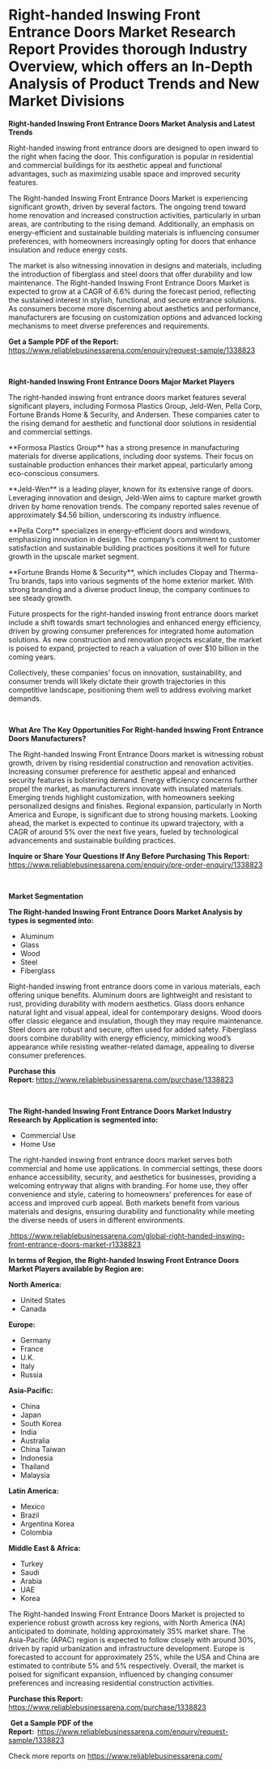 <p><h1>Right-handed Inswing Front Entrance Doors Market Research Report Provides thorough Industry Overview, which offers an In-Depth Analysis of Product Trends and New Market Divisions</h1></p><p><strong>Right-handed Inswing Front Entrance Doors Market Analysis and Latest Trends</strong></p>
<p><p>Right-handed inswing front entrance doors are designed to open inward to the right when facing the door. This configuration is popular in residential and commercial buildings for its aesthetic appeal and functional advantages, such as maximizing usable space and improved security features. </p><p>The Right-handed Inswing Front Entrance Doors Market is experiencing significant growth, driven by several factors. The ongoing trend toward home renovation and increased construction activities, particularly in urban areas, are contributing to the rising demand. Additionally, an emphasis on energy-efficient and sustainable building materials is influencing consumer preferences, with homeowners increasingly opting for doors that enhance insulation and reduce energy costs. </p><p>The market is also witnessing innovation in designs and materials, including the introduction of fiberglass and steel doors that offer durability and low maintenance. The Right-handed Inswing Front Entrance Doors Market is expected to grow at a CAGR of 6.6% during the forecast period, reflecting the sustained interest in stylish, functional, and secure entrance solutions. As consumers become more discerning about aesthetics and performance, manufacturers are focusing on customization options and advanced locking mechanisms to meet diverse preferences and requirements.</p></p>
<p><strong>Get a Sample PDF of the Report:&nbsp;</strong> <a href="https://www.reliablebusinessarena.com/enquiry/request-sample/1338823?utm_campaign=2189&utm_medium=2&utm_source=Github&utm_content=ia&utm_term=27032025&utm_id=right-handed-inswing-front-entrance-doors">https://www.reliablebusinessarena.com/enquiry/request-sample/1338823</a></p>
<p>&nbsp;</p>
<p><strong>Right-handed Inswing Front Entrance Doors Major Market Players</strong></p>
<p><p>The right-handed inswing front entrance doors market features several significant players, including Formosa Plastics Group, Jeld-Wen, Pella Corp, Fortune Brands Home & Security, and Andersen. These companies cater to the rising demand for aesthetic and functional door solutions in residential and commercial settings.</p><p>**Formosa Plastics Group** has a strong presence in manufacturing materials for diverse applications, including door systems. Their focus on sustainable production enhances their market appeal, particularly among eco-conscious consumers.</p><p>**Jeld-Wen** is a leading player, known for its extensive range of doors. Leveraging innovation and design, Jeld-Wen aims to capture market growth driven by home renovation trends. The company reported sales revenue of approximately $4.56 billion, underscoring its industry influence.</p><p>**Pella Corp** specializes in energy-efficient doors and windows, emphasizing innovation in design. The company’s commitment to customer satisfaction and sustainable building practices positions it well for future growth in the upscale market segment.</p><p>**Fortune Brands Home & Security**, which includes Clopay and Therma-Tru brands, taps into various segments of the home exterior market. With strong branding and a diverse product lineup, the company continues to see steady growth.</p><p>Future prospects for the right-handed inswing front entrance doors market include a shift towards smart technologies and enhanced energy efficiency, driven by growing consumer preferences for integrated home automation solutions. As new construction and renovation projects escalate, the market is poised to expand, projected to reach a valuation of over $10 billion in the coming years.</p><p>Collectively, these companies’ focus on innovation, sustainability, and consumer trends will likely dictate their growth trajectories in this competitive landscape, positioning them well to address evolving market demands.</p></p>
<p>&nbsp;</p>
<p><strong>What Are The Key Opportunities For Right-handed Inswing Front Entrance Doors Manufacturers?</strong></p>
<p><p>The Right-handed Inswing Front Entrance Doors market is witnessing robust growth, driven by rising residential construction and renovation activities. Increasing consumer preference for aesthetic appeal and enhanced security features is bolstering demand. Energy efficiency concerns further propel the market, as manufacturers innovate with insulated materials. Emerging trends highlight customization, with homeowners seeking personalized designs and finishes. Regional expansion, particularly in North America and Europe, is significant due to strong housing markets. Looking ahead, the market is expected to continue its upward trajectory, with a CAGR of around 5% over the next five years, fueled by technological advancements and sustainable building practices.</p></p>
<p><strong>Inquire or Share Your Questions If Any Before Purchasing This Report:</strong> <a href="https://www.reliablebusinessarena.com/enquiry/pre-order-enquiry/1338823?utm_campaign=2189&utm_medium=2&utm_source=Github&utm_content=ia&utm_term=27032025&utm_id=right-handed-inswing-front-entrance-doors">https://www.reliablebusinessarena.com/enquiry/pre-order-enquiry/1338823</a></p>
<p>&nbsp;</p>
<p><strong>Market Segmentation</strong></p>
<p><strong>The Right-handed Inswing Front Entrance Doors Market Analysis by types is segmented into:</strong></p>
<p><ul><li>Aluminum</li><li>Glass</li><li>Wood</li><li>Steel</li><li>Fiberglass</li></ul></p>
<p><p>Right-handed inswing front entrance doors come in various materials, each offering unique benefits. Aluminum doors are lightweight and resistant to rust, providing durability with modern aesthetics. Glass doors enhance natural light and visual appeal, ideal for contemporary designs. Wood doors offer classic elegance and insulation, though they may require maintenance. Steel doors are robust and secure, often used for added safety. Fiberglass doors combine durability with energy efficiency, mimicking wood’s appearance while resisting weather-related damage, appealing to diverse consumer preferences.</p></p>
<p><strong>Purchase this Report:&nbsp;</strong><a href="https://www.reliablebusinessarena.com/purchase/1338823?utm_campaign=2189&utm_medium=2&utm_source=Github&utm_content=ia&utm_term=27032025&utm_id=right-handed-inswing-front-entrance-doors">https://www.reliablebusinessarena.com/purchase/1338823</a></p>
<p>&nbsp;</p>
<p><strong>The Right-handed Inswing Front Entrance Doors Market Industry Research by Application is segmented into:</strong></p>
<p><ul><li>Commercial Use</li><li>Home Use</li></ul></p>
<p><p>The right-handed inswing front entrance doors market serves both commercial and home use applications. In commercial settings, these doors enhance accessibility, security, and aesthetics for businesses, providing a welcoming entryway that aligns with branding. For home use, they offer convenience and style, catering to homeowners' preferences for ease of access and improved curb appeal. Both markets benefit from various materials and designs, ensuring durability and functionality while meeting the diverse needs of users in different environments.</p></p>
<p><a href="https://www.reliablebusinessarena.com/global-right-handed-inswing-front-entrance-doors-market-r1338823?utm_campaign=2189&utm_medium=2&utm_source=Github&utm_content=ia&utm_term=27032025&utm_id=right-handed-inswing-front-entrance-doors">&nbsp;https://www.reliablebusinessarena.com/global-right-handed-inswing-front-entrance-doors-market-r1338823</a></p>
<p><strong>In terms of Region, the Right-handed Inswing Front Entrance Doors Market Players available by Region are:</strong></p>
<p>
    <p> <strong> North America: </strong>
        <ul>
            <li>United States</li>
            <li>Canada</li>
        </ul>
        </p> 
    <p> <strong> Europe: </strong>
        <ul>
            <li>Germany</li>
            <li>France</li>
            <li>U.K.</li>
            <li>Italy</li>
            <li>Russia</li>
        </ul>
        </p> 
    <p> <strong> Asia-Pacific: </strong>
        <ul>
            <li>China</li>
            <li>Japan</li>
            <li>South Korea</li>
            <li>India</li>
            <li>Australia</li>
            <li>China Taiwan</li>
            <li>Indonesia</li>
            <li>Thailand</li>
            <li>Malaysia</li>
        </ul>
        </p> 
    <p> <strong> Latin America: </strong>
        <ul>
            <li>Mexico</li>
            <li>Brazil</li>
            <li>Argentina Korea</li>
            <li>Colombia</li>
        </ul>
        </p> 
    <p> <strong> Middle East & Africa: </strong>
        <ul>
            <li>Turkey</li>
            <li>Saudi</li>
            <li>Arabia</li>
            <li>UAE</li>
            <li>Korea</li>
        </ul>
    </p>
    </p>
<p><p>The Right-handed Inswing Front Entrance Doors Market is projected to experience robust growth across key regions, with North America (NA) anticipated to dominate, holding approximately 35% market share. The Asia-Pacific (APAC) region is expected to follow closely with around 30%, driven by rapid urbanization and infrastructure development. Europe is forecasted to account for approximately 25%, while the USA and China are estimated to contribute 5% and 5% respectively. Overall, the market is poised for significant expansion, influenced by changing consumer preferences and increasing residential construction activities.</p></p>
<p><strong>Purchase this Report: </strong><a href="https://www.reliablebusinessarena.com/purchase/1338823?utm_campaign=2189&utm_medium=2&utm_source=Github&utm_content=ia&utm_term=27032025&utm_id=right-handed-inswing-front-entrance-doors">https://www.reliablebusinessarena.com/purchase/1338823</a></p>
<p>&nbsp;<strong>Get a Sample PDF of the Report:&nbsp;&nbsp;</strong><a href="https://www.reliablebusinessarena.com/enquiry/request-sample/1338823?utm_campaign=2189&utm_medium=2&utm_source=Github&utm_content=ia&utm_term=27032025&utm_id=right-handed-inswing-front-entrance-doors">https://www.reliablebusinessarena.com/enquiry/request-sample/1338823</a></p>
<p><strong></strong></p>
<p>Check more reports on <a href="https://www.reliablebusinessarena.com/?utm_campaign=2189&utm_medium=2&utm_source=Github&utm_content=ia&utm_term=27032025&utm_id=right-handed-inswing-front-entrance-doors">https://www.reliablebusinessarena.com/</a></p>